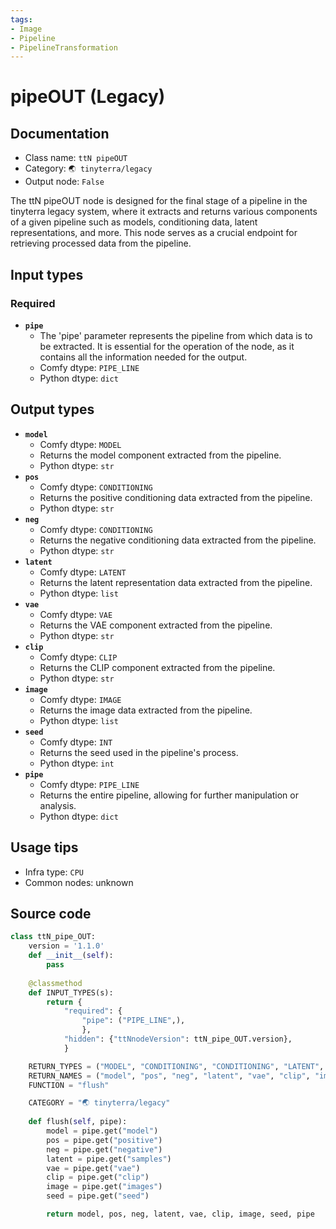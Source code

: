 ```yaml
---
tags:
- Image
- Pipeline
- PipelineTransformation
---
```


# pipeOUT (Legacy)
## Documentation
- Class name: `ttN pipeOUT`
- Category: `🌏 tinyterra/legacy`
- Output node: `False`

The ttN pipeOUT node is designed for the final stage of a pipeline in the tinyterra legacy system, where it extracts and returns various components of a given pipeline such as models, conditioning data, latent representations, and more. This node serves as a crucial endpoint for retrieving processed data from the pipeline.
## Input types
### Required
- **`pipe`**
    - The 'pipe' parameter represents the pipeline from which data is to be extracted. It is essential for the operation of the node, as it contains all the information needed for the output.
    - Comfy dtype: `PIPE_LINE`
    - Python dtype: `dict`
## Output types
- **`model`**
    - Comfy dtype: `MODEL`
    - Returns the model component extracted from the pipeline.
    - Python dtype: `str`
- **`pos`**
    - Comfy dtype: `CONDITIONING`
    - Returns the positive conditioning data extracted from the pipeline.
    - Python dtype: `str`
- **`neg`**
    - Comfy dtype: `CONDITIONING`
    - Returns the negative conditioning data extracted from the pipeline.
    - Python dtype: `str`
- **`latent`**
    - Comfy dtype: `LATENT`
    - Returns the latent representation data extracted from the pipeline.
    - Python dtype: `list`
- **`vae`**
    - Comfy dtype: `VAE`
    - Returns the VAE component extracted from the pipeline.
    - Python dtype: `str`
- **`clip`**
    - Comfy dtype: `CLIP`
    - Returns the CLIP component extracted from the pipeline.
    - Python dtype: `str`
- **`image`**
    - Comfy dtype: `IMAGE`
    - Returns the image data extracted from the pipeline.
    - Python dtype: `list`
- **`seed`**
    - Comfy dtype: `INT`
    - Returns the seed used in the pipeline's process.
    - Python dtype: `int`
- **`pipe`**
    - Comfy dtype: `PIPE_LINE`
    - Returns the entire pipeline, allowing for further manipulation or analysis.
    - Python dtype: `dict`
## Usage tips
- Infra type: `CPU`
- Common nodes: unknown


## Source code
```python
class ttN_pipe_OUT:
    version = '1.1.0'
    def __init__(self):
        pass
    
    @classmethod
    def INPUT_TYPES(s):
        return {
            "required": {
                "pipe": ("PIPE_LINE",),
                },
            "hidden": {"ttNnodeVersion": ttN_pipe_OUT.version},
            }

    RETURN_TYPES = ("MODEL", "CONDITIONING", "CONDITIONING", "LATENT", "VAE", "CLIP", "IMAGE", "INT", "PIPE_LINE",)
    RETURN_NAMES = ("model", "pos", "neg", "latent", "vae", "clip", "image", "seed", "pipe")
    FUNCTION = "flush"

    CATEGORY = "🌏 tinyterra/legacy"
    
    def flush(self, pipe):
        model = pipe.get("model")
        pos = pipe.get("positive")
        neg = pipe.get("negative")
        latent = pipe.get("samples")
        vae = pipe.get("vae")
        clip = pipe.get("clip")
        image = pipe.get("images")
        seed = pipe.get("seed")

        return model, pos, neg, latent, vae, clip, image, seed, pipe

```

